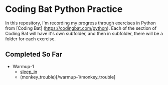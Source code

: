 # Coding Bat Python Practice 

In this repository, I'm recording my progress through exercises in Python from [Coding Bat] (https://codingbat.com/python). Each of the section of Coding Bat will have it's own subfolder, and then in subfolder, there will be a folder for each exercise.

## Completed So Far

* Warmup-1
  * [sleep_in](/warmup-1\sleep_in)
  * (monkey_trouble)[/warmup-1\monkey_trouble]
  